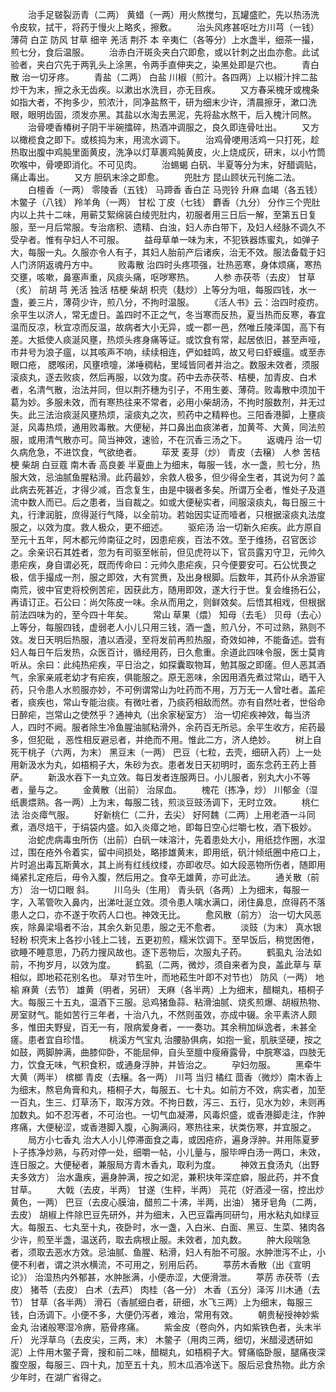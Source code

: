 <!-- { "loadSidebar": true } -->
　　治手足皲裂沥青（二两） 黄蜡（一两）用火熬搅匀，瓦罐盛贮，先以热汤洗令皮软，拭干，将药于慢火上略炙，擦敷。
　　治头风疼甚呕吐方川芎（一钱） 薄荷 白芷 防风 甘草 细辛 羌活 荆芥 本 辛夷仁（各等分）上水盏半，细茶一撮，煎七分，食后温服。
　　治赤白汗斑灸夹白穴即愈，或以针刺之出血亦愈。此试验者，夹白穴先于两乳头上涂黑，令两手直伸夹之，染黑处即是穴也。
　　青白散 治一切牙疼。
　　青盐（二两） 白盐 川椒（煎汁。各四两）上以椒汁拌二盐炒干为末，擦之永无齿疾。以漱出水洗目，亦无目疾。
　　又方春采槐牙或槐条如指大者，不拘多少，煎浓汁，同净盐熬干，研为细末少许，清晨擦牙，漱口洗眼，眼明齿固，须发亦黑。其盐以水淘去黑泥，先将盐水熬干，后入槐汁同熬。
　　治骨哽香椿树子阴干半碗擂碎，热酒冲调服之，良久即连骨吐出。
　　又方 以橄榄食之即下。或核捣为末，用流水调下。
　　治鸡骨哽用活鸡一只打死，趁热取出腹中鸡肫里面黄皮，洗净以灯草裹鸡肫黄皮，火上烧成灰，研末，以小竹筒吹喉中，骨哽即消化。不可见肉。
　　治蜴蝎 白矾、半夏等分为末，好醋调贴，痛止毒出。
　　又方 胆矾末涂之即愈。
　　兜肚方 昆山顾状元刊施二法。
　　白檀香（一两） 零陵香（五钱） 马蹄香 香白芷 马兜铃 升麻 血竭（各五钱）木鳖子（八钱） 羚羊角（一两） 甘松 丁皮（七钱） 麝香（九分） 分作三个兜肚内以上共十二味，用蕲艾絮绵装白绫兜肚内，初服者用三日后一解，至第五日复服，至一月后常服。专治痞积、遗精、白浊，妇人赤白带下，及妇人经脉不调久不受孕者。惟有孕妇人不可服。
　　益母草单一味为末，不犯铁器炼蜜丸，如弹子大，每服一丸。久服亦令人有子，其妇人胎前产后诸疾，治无不效。服法备载于妇人门济阴返魂丹方中。
　　败毒散 治四时头疼项强，壮热恶寒，身体烦痛，寒热交壅，咳嗽，鼻塞声重，风痰头痛，呕哕寒热。
　　人参 赤茯苓（去皮） 甘草（炙） 前胡 芎 羌活 独活 桔梗 柴胡 枳壳（麸炒）上等分为咀，每服四钱，水一盏，姜三片，薄荷少许，煎八分，不拘时温服。
　　《活人书》云：治四时疫疠。余平生以济人，常无虚日。盖四时不正之气，冬当寒而反热，夏当热而反寒，春宜温而反凉，秋宜凉而反温，故病者大小无异，或一郡一邑，然唯丘陵泽国，高下有差。大抵使人痰涎风壅，热烦头疼身痛等证。或饮食有常，起居依旧，甚至声哑，市井号为浪子瘟，以其咳声不响，续续相连，俨如蛙鸣，故又号曰虾蟆瘟。或至赤眼口疮， 腮喉闭，风壅喷嚏，涕唾稠粘，里域皆同者并治之。数服未效者，须服滚痰丸，逐去败痰，然后再服，以效为度。药中去赤茯苓、桔梗，加青皮、白术者，名清气散，治法并同，但以荆芥穗为引子，不用生姜、薄荷。败毒散中须加干葛为妙。多服未效，而有寒热往来不常者，必用小柴胡汤，不拘时服数剂，并无过失。此三法治痰涎风壅热烦，滚痰丸之次，煎药中之精粹也。三阳香港脚，上壅痰涎，风毒热烦，通用败毒散。大便秘，并口鼻出血痰涕者，加黄芩、大黄，同法煎服，或用清气散亦可。简当神效，速验，不在沉香三汤之下。
　　返魂丹 治一切久病危急，不进饮食，气欲绝者。
　　荜茇 麦芽（炒） 青皮（去穣） 人参 苦桔梗 柴胡 白豆蔻 南木香 高良姜 半夏曲上为细末，每服一钱，水一盏，煎七分，热服大效，忌油腻鱼腥粘滑。此药最妙，余救人极多，但少得全生者，其说为何？盖此病去死甚近，才得少减，百念复生，由是中辍者多矣。所谓万全者，惟处子及道流中数人而已。后之患者，当自裁之。如或大便秘实者，间服滚痰丸，每日服三十丸，行津润脏，庶得涎行气降，以全前功。若始因实证而噎者，只根据滚痰丸法度服之，以效为度。救人极众，更不细述。
　　驱疟汤 治一切新久疟疾。此方原自至元十五年，阿木都元帅南征之时，因患疟疾，百法不效。至于维扬，召官医诊之。余亲识石其姓者，忽为有司驱至帐前，但见虎符以下，官员露刃守卫，元帅久患疟疾，身自谓必死，既而传命曰：元帅久患疟疾，只今便要安可。石公忧畏之极，信手撮成一剂，服之即效，大有赏赉，及出身根脚。后数年，其药仆从余游宦南荒，彼中官吏将校例苦疟，因获此方，随用即效，遂大行于世。复会维扬石公，再请订正。石公曰：尚欠陈皮一味。余从而用之，则鲜效矣。后悟其相戏，但根据前法四味为的，至今四十年矣。
　　常山 草果（煨） 知母（去毛） 贝母（去心）上等分，每服四钱，虚弱老人小儿只用三钱，酒一盏，煎八分，不可过熟，熟则不效。发日天明后热服，渣以酒浸，至将发前再煎热服，奇效如神，不能备述。尝有妇人每日午后发热，众医百计，循经用药，日久愈重。余道此四味令服，医士莫肯听从。余曰：此纯热疟疾，平日治之，如探囊取物耳，勉其服之即瘥。但人恶其酒气，余家亲戚老幼才有疟疾，俱能服之。原无恶味，余因用酒先煮过常山，晒干入药，只令患人水煎服亦妙，不可例谓常山为吐药而不用，万万无一人曾吐者。盖疟者，痰疾也，常山专能治痰。有微吐者，乃痰药相敌而然。亦有自然吐者，世俗命日醉疟，岂常山之使然乎？通神丸（出余家秘室方） 治一切疟疾神效，每当济人，四时不阙。服者除生冷鱼腥油腻粘滑外，余药百无所忌。余平生收方，疟药最多，但犯砒 ，恶性相反避忌者，并绝而不用。惟此二方，济人绝妙。
　　树上自死干桃子（六两，为末） 黑豆末（一两） 巴豆（七粒，去壳，细研入药）上一处用新汲水为丸，如梧桐子大，朱砂为衣。患者发日天初明时，面东念药王药上菩萨。
　　新汲水吞下一丸立效。每日发者连服两日。小儿服者，别丸大小不等者，量与之。
　　金黄散（出前） 治尿血。
　　槐花（拣净，炒） 川郁金（湿纸裹煨熟。各一两）上为末，每服二钱，煎淡豆豉汤调下，无时立效。
　　桃仁法 治炎瘴气服。
　　好新桃仁（二升，去尖） 好阿魏（二两）上用老酒一斗同煮，酒尽焙干，于绢袋内盛。如入炎瘴之地，即每日空心烂嚼七枚，酒下极妙。
　　治蛇虎病毒虫所伤（出前）白矾一味溶汁，先着患处大小，用纸捻作圈，水湿过，围在疮外令着实，留中间损处，略掺雄黄末，即用纸，矾汁倾纸圈中疮口上，片时追出毒瓦斯黄水，其上尚有红线纹缕，亦即收尽。如大段恶物所伤者，随即用绳紧扎定疮后，毋令入腹，然后用之。食卒无雄黄，亦可此法。
　　通关散（前方） 治一切口眼 斜。
　　川乌头（生用） 青头矾（各两）上为细末，每服一字，入苇管吹入鼻内，出涕吐涎立效。须令患人噙水满口，闭住鼻息，庶得药不落患人之口，亦不遂于吹药人口也。神效无比。
　　愈风散（前方） 治一切大风恶疾，除鼻梁塌者不治，其余久新见患，服之无不愈者。
　　淡豉（为末） 真水银轻粉 枳壳末上各抄小钱上二钱，五更初煎，糯米饮调下。至早饭后，稍觉困倦，欲睡不睡意思，乃药力搜风故也。逐下恶物后，次服丸子药。
　　鹤虱丸 治法如前，不拘岁月，以效为度。
　　鹤虱（二两，微炒，须自来者为良，盖此草与 草相似，即地菘花别名也。 草对节生叶，而地菘生叶即不对节也） 防风（一两） 地榆 麻黄（去节） 雄黄（明者，另研） 天麻（各半两）上为细末，醋糊丸，梧桐子大。每服三十五丸，温酒下三服。忌鸡猪鱼蒜、粘滑油腻、烧炙煎爆、胡椒热物、房室财气。能如苦行三年者，十治八九，不然则虽效，亦成中辍。余平素济人颇多，惟田夫野叟，百无一有，限病爱身者，一一奏功。其余稍加纵逸者，未甚全瘥。患者宜自珍惜。
　　桃溪方气宝丸 治腰胁俱病，如抱一瓮，肌肤坚硬，按之如鼓，两脚肿满，曲膝仰卧，不能屈伸，自头至膻中瘦瘠露骨，中脘寒溢，四肢无力，饮食无味，气积食积，或通身浮肿，并皆治之。
　　孕妇勿服。
　　黑牵牛 大黄（两半） 槟榔 青皮（去穣。各一两） 川芎 当归 橘红 茴香（微炒）南木香上为细末，熬皂角膏和丸，梧桐子大，每服五、七十丸。如前方不效，病实者，加至一百丸，生三、灯草汤下，取泻方效。不拘日数，泻三、五行，见水为妙，未则再加数丸。如不忍泻者，不可治也。一切气血凝滞，风毒炽盛，或香港脚走注，作肿疼痛，大便秘涩，或香港脚入腹，心胸满闷，寒热往来，状类伤寒，并宜服之。
　　局方小七香丸 治大人小儿停滞面食之毒，或因疮疥，遍身浮肿。并用陈夏萝卜子拣净炒熟，与药对停一处，细嚼一帖，小儿量与，服毕呷白汤一两口，未效，连日服之。大便秘者，兼服局方青木香丸，取利为度。
　　神效五食汤丸（出野夫多效方） 治水蛊疾，遍身肿满，按之如泥，兼积块年深症癖，服此药，并不食甘草。
　　大戟（去皮，半两） 甘遂（生秤，半两） 芫花（好酒浸一宿，控出炒黄色，一两） 巴豆（去皮心膜油，醋煎二十沸，半两，出油） 猪牙皂角（二两，去皮） 胡椒上件除巴豆先研外，并为细末，入巴豆霜再同研匀，用水粘丸如绿豆大。每服五、七丸至十丸，夜卧时，水一盏，入白米、白面、黑豆、生菜、猪肉各少许，煎至半盏，温送药，取去病根止服。未效者，加丸数。
　　肿大段喘急者，须取去恶水方效。忌油腻、鱼腥、粘滑，妇人有胎不可服。水肿泄泻不止，小便不利者，谓之洪水横流，不可用之，别用后药。
　　葶苈木香散（出《宣明论》） 治湿热内外郁甚，水肿胀满，小便赤涩，大便滑泄。
　　葶苈 赤茯苓（去皮） 猪苓（去皮） 白术（去芦） 肉桂（各一分） 木香（五分）泽泻 川木通（去节） 甘草（各半两） 滑石（香腻细白者，研细，水飞三两）上为细末，每服三钱，白汤调下。小便不多，大便仍泻者，难治，常用有效。
　　朝贵秘授神妙紫金丸 治诸般寒湿冷痹，筋骨疼痛。
　　紫金皮（卷向外，内如紫铁色者，头末半斤） 光浮草乌（去皮尖，三两，末） 木鳖子（用肉三两，细切，米醋浸透研如泥）上件用木鳖子膏，搜和前二味，醋糊丸，如梧桐子大。臂痛临卧服，腿痛夜深腹空服，每服三、四十丸，加至五十丸，煎木瓜酒冷送下。服后忌食热物。此方余少年时，在湖广省得之。
